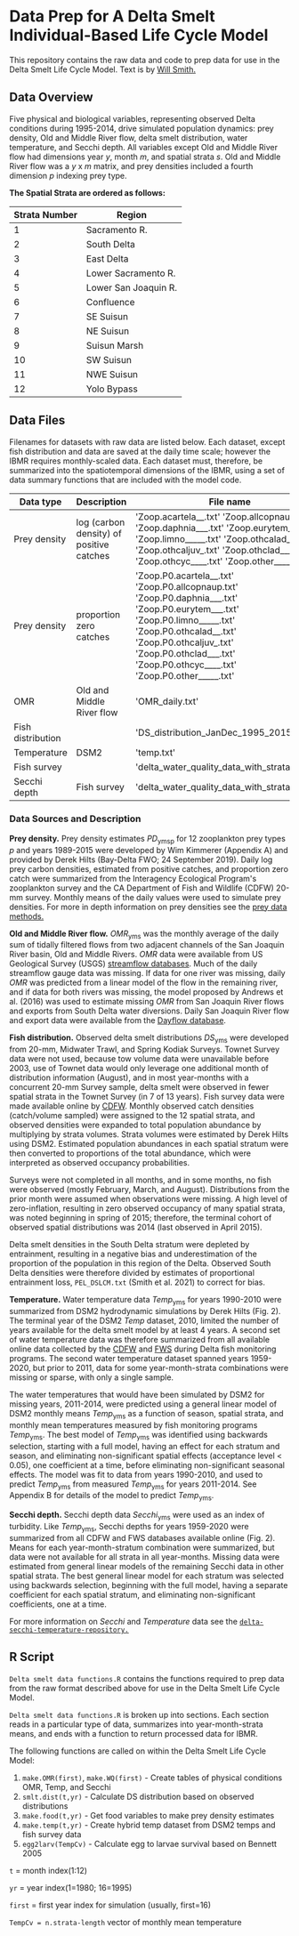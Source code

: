 # Data Prep for A Delta Smelt Individual-Based Life Cycle Model

This repository contains the raw data and code to prep data for use in the Delta Smelt Life Cycle Model. Text is by [Will Smith.](mailto:william_e_smith@fws.gov) 

## Data Overview
Five physical and biological variables, representing observed Delta conditions during 1995-2014, drive simulated population dynamics: prey density, Old and Middle River flow, delta smelt distribution, water temperature, and Secchi depth. All variables except Old and Middle River flow had dimensions year _y_, month _m_, and spatial strata _s_. Old and Middle River flow was a _y_ x _m_ matrix, and prey densities included a fourth dimension _p_ indexing prey type.

**The Spatial Strata are ordered as follows:**

| Strata Number | Region |
| --- | --- |
| 1 | Sacramento R. |
| 2 | South Delta |
| 3 | East Delta |
| 4 | Lower Sacramento R. |
| 5 | Lower San Joaquin R. |
| 6 | Confluence |
| 7 | SE Suisun |
| 8 | NE Suisun |
| 9 | Suisun Marsh |
| 10 | SW Suisun |
| 11 | NWE Suisun |
| 12 | Yolo Bypass |

## Data Files
Filenames for datasets with raw data are listed below. Each dataset, except fish distribution and data are saved at the daily time scale; however the IBMR requires monthly-scaled data. Each dataset must, therefore, be summarized into the spatiotemporal dimensions of the IBMR, using a set of data summary functions that are included with the model code.

| Data type | Description | File name | Comments |
| --- | --- | --- | --- |
| Prey density | log (carbon density) of positive catches | &#39;Zoop.acartela\_\_.txt&#39;  &#39;Zoop.allcopnaup.txt&#39; &#39;Zoop.daphnia\_\_\_.txt&#39; &#39;Zoop.eurytem\_\_\_.txt&#39;  &#39;Zoop.limno\_\_\_\_\_.txt&#39; &#39;Zoop.othcalad\_\_.txt&#39; &#39;Zoop.othcaljuv\_.txt&#39; &#39;Zoop.othclad\_\_\_.txt&#39; &#39;Zoop.othcyc\_\_\_\_.txt&#39; &#39;Zoop.other\_\_\_\_\_.txt&#39; | One file for each prey type |
| Prey density | proportion zero catches | &#39;Zoop.P0.acartela\_\_.txt&#39; &#39;Zoop.P0.allcopnaup.txt&#39; &#39;Zoop.P0.daphnia\_\_\_.txt&#39; &#39;Zoop.P0.eurytem\_\_\_.txt&#39; &#39;Zoop.P0.limno\_\_\_\_\_.txt&#39; &#39;Zoop.P0.othcalad\_\_.txt&#39; &#39;Zoop.P0.othcaljuv\_.txt&#39; &#39;Zoop.P0.othclad\_\_\_.txt&#39; &#39;Zoop.P0.othcyc\_\_\_\_.txt&#39; &#39;Zoop.P0.other\_\_\_\_\_.txt&#39; | One file for each prey type |
| OMR | Old and Middle River flow | &#39;OMR\_daily.txt&#39; | |
| Fish distribution | | &#39;DS\_distribution\_JanDec\_1995\_2015.txt&#39; | |
| Temperature | DSM2 | &#39;temp.txt&#39; | |
| Fish survey | | &#39;delta\_water\_quality\_data\_with\_strata\_v2.csv&#39; | |
| Secchi depth | Fish survey | &#39;delta\_water\_quality\_data\_with\_strata\_v2.csv&#39; | |

### Data Sources and Description
**Prey density.** Prey density estimates _PD_<sub>ymsp</sub> for 12 zooplankton prey types _p_ and years 1989-2015 were developed by Wim Kimmerer (Appendix A) and provided by Derek Hilts (Bay-Delta FWO; 24 September 2019). Daily log prey carbon densities, estimated from positive catches, and proportion zero catch were summarized from the Interagency Ecological Program&#39;s zooplankton survey and the CA Department of Fish and Wildlife (CDFW) 20-mm survey. Monthly means of the daily values were used to simulate prey densities. For more in depth information on prey densities see the [prey data methods.](https://github.com/CSAMP/prey-data) 

**Old and Middle River flow.** _OMR_<sub>yms</sub> was the monthly average of the daily sum of tidally filtered flows from two adjacent channels of the San Joaquin River basin, Old and Middle Rivers. _OMR_ data were available from US Geological Survey (USGS) [streamflow databases](https://waterdata.usgs.gov). Much of the daily streamflow gauge data was missing. If data for one river was missing, daily _OMR_ was predicted from a linear model of the flow in the remaining river, and if data for both rivers was missing, the model proposed by Andrews et al. (2016) was used to estimate missing _OMR_ from San Joaquin River flows and exports from South Delta water diversions. Daily San Joaquin River flow and export data were available from the [Dayflow database](https://data.cnra.ca.gov/dataset/dayflow).

**Fish distribution.** Observed delta smelt distributions _DS_<sub>yms</sub> were developed from 20-mm, Midwater Trawl, and Spring Kodiak Surveys. Townet Survey data were not used, because tow volume data were unavailable before 2003, use of Townet data would only leverage one additional month of distribution information (August), and in most year-months with a concurrent 20-mm Survey sample, delta smelt were observed in fewer spatial strata in the Townet Survey (in 7 of 13 years). Fish survey data were made available online by [CDFW](ftp://ftp.dfg.ca.gov/). Monthly observed catch densities (catch/volume sampled) were assigned to the 12 spatial strata, and observed densities were expanded to total population abundance by multiplying by strata volumes. Strata volumes were estimated by Derek Hilts using DSM2. Estimated population abundances in each spatial stratum were then converted to proportions of the total abundance, which were interpreted as observed occupancy probabilities.

Surveys were not completed in all months, and in some months, no fish were observed (mostly February, March, and August). Distributions from the prior month were assumed when observations were missing. A high level of zero-inflation, resulting in zero observed occupancy of many spatial strata, was noted beginning in spring of 2015; therefore, the terminal cohort of observed spatial distributions was 2014 (last observed in April 2015).

Delta smelt densities in the South Delta stratum were depleted by entrainment, resulting in a negative bias and underestimation of the proportion of the population in this region of the Delta. Observed South Delta densities were therefore divided by estimates of proportional entrainment loss, `PEL_DSLCM.txt` (Smith et al. 2021) to correct for bias.

**Temperature.** Water temperature data _Temp_<sub>yms</sub> for years 1990-2010 were summarized from DSM2 hydrodynamic simulations by Derek Hilts (Fig. 2). The terminal year of the DSM2 _Temp_ dataset, 2010, limited the number of years available for the delta smelt model by at least 4 years. A second set of water temperature data was therefore summarized from all available online data collected by the [CDFW](https://nrm.dfg.ca.gov/) and [FWS](https://www.fws.gov/lodi/) during Delta fish monitoring programs. The second water temperature dataset spanned years 1959-2020, but prior to 2011, data for some year-month-strata combinations were missing or sparse, with only a single sample.

The water temperatures that would have been simulated by DSM2 for missing years, 2011-2014, were predicted using a general linear model of DSM2 monthly means _Temp_<sub>yms</sub> as a function of season, spatial strata, and monthly mean temperatures measured by fish monitoring programs _Temp_<sub>yms</sub>. The best model of _Temp_<sub>yms</sub> was identified using backwards selection, starting with a full model, having an effect for each stratum and season, and eliminating non-significant spatial effects (acceptance level \< 0.05), one coefficient at a time, before eliminating non-significant seasonal effects. The model was fit to data from years 1990-2010, and used to predict _Temp_<sub>yms</sub> from measured _Temp_<sub>yms</sub> for years 2011-2014. See Appendix B for details of the model to predict _Temp_<sub>yms</sub>. 

**Secchi depth.** Secchi depth data _Secchi_<sub>yms</sub> were used as an index of turbidity. Like _Temp_<sub>yms</sub>, Secchi depths for years 1959-2020 were summarized from all CDFW and FWS databases available online (Fig. 2). Means for each year-month-stratum combination were summarized, but data were not available for all strata in all year-months. Missing data were estimated from general linear models of the remaining Secchi data in other spatial strata. The best general linear model for each stratum was selected using backwards selection, beginning with the full model, having a separate coefficient for each spatial stratum, and eliminating non-significant coefficients, one at a time.

For more information on _Secchi_ and _Temperature_ data see the [`delta-secchi-temperature-repository.`](https://github.com/CSAMP/delta-secchi-temperature-data)  

## R Script
`Delta smelt data functions.R` contains the functions required to prep data from the raw format described above for use in the Delta Smelt Life Cycle Model. 

`Delta smelt data functions.R` is broken up into sections. Each section reads in a particular type of data, summarizes into year-month-strata means, and ends with a function to return processed data for IBMR.

The following functions are called on within the Delta Smelt Life Cycle Model: 

1. `make.OMR(first)`, `make.WQ(first)` - Create tables of physical conditions OMR, Temp, and Secchi
2. `smlt.dist(t,yr)` - Calculate DS distribution based on observed distributions
3. `make.food(t,yr)` - Get food variables to make prey density estimates
4. `make.temp(t,yr)` - Create hybrid temp dataset from DSM2 temps and fish survey data
5. `egg2larv(TempCv)` - Calculate egg to larvae survival based on Bennett 2005

`t` = month index(1:12)

`yr` = year index(1=1980; 16=1995)

`first` = first year index for simulation (usually, first=16)

`TempCv = n.strata-length` vector of monthly mean temperature

